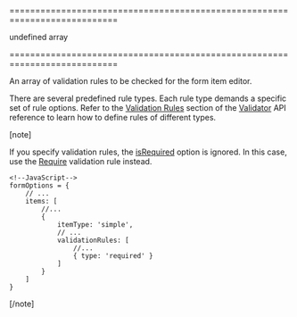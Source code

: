 <!--**
/*-------------------------------------------
    Auto-generated file. Do not modify.
-------------------------------------------

**-->
===========================================================================
<!--default-->undefined<!--/default-->
<!--type-->array<!--/type-->
===========================================================================

<!--shortDescription-->
An array of validation rules to be checked for the form item editor.
<!--/shortDescription-->

<!--fullDescription-->
There are several predefined rule types. Each rule type demands a specific set of rule options. Refer to the [Validation Rules](/Documentation/ApiReference/UI_Widgets/dxValidator/Validation_Rules/) section of the [Validator](/Documentation/ApiReference/UI_Widgets/dxValidator/) API reference to learn how to define rules of different types.

[note]

If you specify validation rules, the [isRequired](/Documentation/ApiReference/UI_Widgets/dxForm/Item_Types/SimpleItemItem/#isRequired) option is ignored. In this case, use the [Require](/Documentation/ApiReference/UI_Widgets/dxValidator/Validation_Rules/RequiredRule/) validation rule instead. 

    <!--JavaScript-->
    formOptions = {
        // ...
        items: [
            //...
            {
                itemType: 'simple',
                // ...
                validationRules: [
                    //...
                    { type: 'required' }
                ]
            }
        ]
    }

[/note]
<!--/fullDescription-->